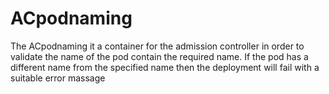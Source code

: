 # ACpodnaming
The ACpodnaming it a container for the admission controller in order
to validate the name of the pod contain the required name.
If the pod has a different name from the specified name then the deployment
will fail with a suitable error massage

